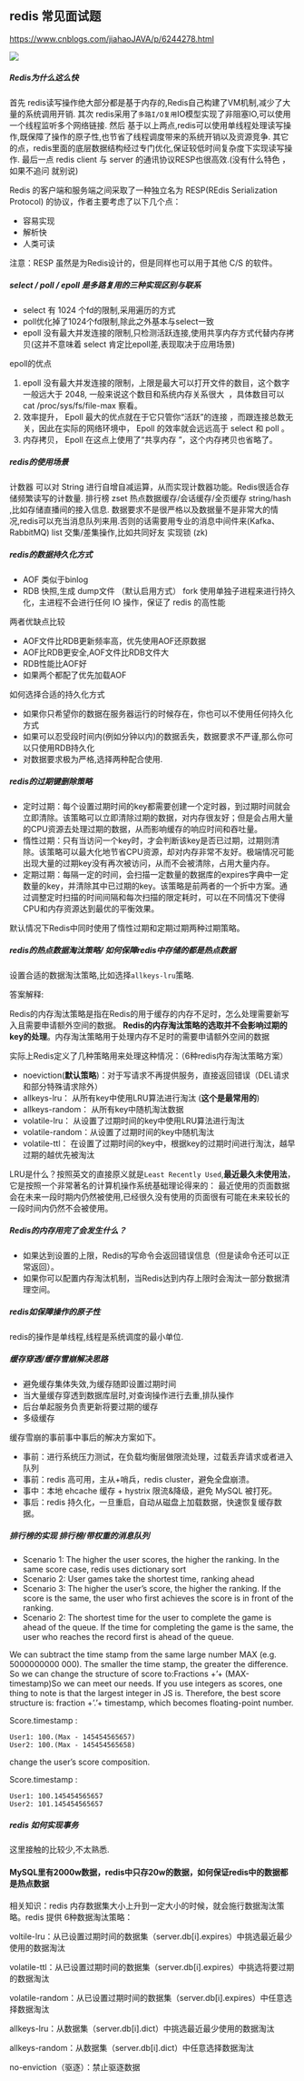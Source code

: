 ## redis 常见面试题

https://www.cnblogs.com/jiahaoJAVA/p/6244278.html

![](.redis_images/29043a2c.png)

##### Redis为什么这么快

首先 redis读写操作绝大部分都是基于内存的,Redis自己构建了VM机制,减少了大量的系统调用开销.
其次 redis采用了`多路I/O复用`IO模型实现了非阻塞IO,可以使用一个线程监听多个网络链接.
然后 基于以上两点,redis可以使用单线程处理读写操作,既保障了操作的原子性,也节省了线程调度带来的系统开销以及资源竞争.
其它的点，redis里面的底层数据结构经过专门优化,保证较低时间复杂度下实现读写操作.
最后一点 redis client 与 server 的通讯协议RESP也很高效.(没有什么特色 ，如果不追问 就别说)

Redis 的客户端和服务端之间采取了一种独立名为 RESP(REdis Serialization Protocol) 的协议，作者主要考虑了以下几个点：

 - 容易实现
 - 解析快
 - 人类可读
    
注意：RESP 虽然是为Redis设计的，但是同样也可以用于其他 C/S 的软件。

##### select / poll / epoll 是多路复用的三种实现区别与联系 

 - select 有 1024 个fd的限制,采用遍历的方式
 - poll优化掉了1024个fd限制,除此之外基本与select一致
 - epoll 没有最大并发连接的限制,只检测活跃连接,使用共享内存方式代替内存拷贝(这并不意味着 select 肯定比epoll差,表现取决于应用场景) 

epoll的优点

 1. epoll 没有最大并发连接的限制，上限是最大可以打开文件的数目，这个数字一般远大于 2048, 一般来说这个数目和系统内存关系很大  ，具体数目可以 cat /proc/sys/fs/file-max 察看。
 1. 效率提升， Epoll 最大的优点就在于它只管你“活跃”的连接 ，而跟连接总数无关，因此在实际的网络环境中， Epoll 的效率就会远远高于 select 和 poll 。
 1. 内存拷贝， Epoll 在这点上使用了“共享内存 ”，这个内存拷贝也省略了。

##### redis的使用场景 

计数器 可以对 String 进行自增自减运算，从而实现计数器功能。Redis很适合存储频繁读写的计数量.
排行榜  zset
热点数据缓存/会话缓存/全页缓存 string/hash ,比如存储直播间的接入信息.
数据要求不是很严格以及数据量不是非常大的情况,redis可以充当消息队列来用.否则的话需要用专业的消息中间件来(Kafka、RabbitMQ) list
交集/差集操作,比如共同好友
实现锁 (zk)

##### redis的数据持久化方式

 - AOF  类似于binlog
 - RDB  快照,生成 dump文件 （默认启用方式）  fork 使用单独子进程来进行持久化，主进程不会进行任何 IO 操作，保证了 redis 的高性能
 
两者优缺点比较

 - AOF文件比RDB更新频率高，优先使用AOF还原数据
 - AOF比RDB更安全,AOF文件比RDB文件大
 - RDB性能比AOF好
 - 如果两个都配了优先加载AOF
     
如何选择合适的持久化方式

 - 如果你只希望你的数据在服务器运行的时候存在，你也可以不使用任何持久化方式
 - 如果可以忍受段时间内(例如分钟以内)的数据丢失，数据要求不严谨,那么你可以只使用RDB持久化
 - 对数据要求极为严格,选择两种配合使用.

##### redis的过期键删除策略

 - 定时过期：每个设置过期时间的key都需要创建一个定时器，到过期时间就会立即清除。该策略可以立即清除过期的数据，对内存很友好；但是会占用大量的CPU资源去处理过期的数据，从而影响缓存的响应时间和吞吐量。
 - 惰性过期：只有当访问一个key时，才会判断该key是否已过期，过期则清除。该策略可以最大化地节省CPU资源，却对内存非常不友好。极端情况可能出现大量的过期key没有再次被访问，从而不会被清除，占用大量内存。
 - 定期过期：每隔一定的时间，会扫描一定数量的数据库的expires字典中一定数量的key，并清除其中已过期的key。该策略是前两者的一个折中方案。通过调整定时扫描的时间间隔和每次扫描的限定耗时，可以在不同情况下使得CPU和内存资源达到最优的平衡效果。
 
默认情况下Redis中同时使用了惰性过期和定期过期两种过期策略。
     
##### redis的热点数据淘汰策略/ 如何保障redis中存储的都是热点数据

设置合适的数据淘汰策略,比如选择`allkeys-lru`策略.

答案解释:

Redis的内存淘汰策略是指在Redis的用于缓存的内存不足时，怎么处理需要新写入且需要申请额外空间的数据。
**Redis的内存淘汰策略的选取并不会影响过期的key的处理**。内存淘汰策略用于处理内存不足时的需要申请额外空间的数据

实际上Redis定义了几种策略用来处理这种情况：（6种redis内存淘汰策略方案）

 - noeviction(**默认策略**)：对于写请求不再提供服务，直接返回错误（DEL请求和部分特殊请求除外）
 - allkeys-lru：    从所有key中使用LRU算法进行淘汰 (**这个是最常用的**)
 - allkeys-random： 从所有key中随机淘汰数据
 - volatile-lru：   从设置了过期时间的key中使用LRU算法进行淘汰
 - volatile-random：从设置了过期时间的key中随机淘汰
 - volatile-ttl：   在设置了过期时间的key中，根据key的过期时间进行淘汰，越早过期的越优先被淘汰

LRU是什么？按照英文的直接原义就是`Least Recently Used`,**最近最久未使用法**，它是按照一个非常著名的计算机操作系统基础理论得来的：
最近使用的页面数据会在未来一段时期内仍然被使用,已经很久没有使用的页面很有可能在未来较长的一段时间内仍然不会被使用。

##### Redis的内存用完了会发生什么？

 - 如果达到设置的上限，Redis的写命令会返回错误信息（但是读命令还可以正常返回）。
 - 如果你可以配置内存淘汰机制，当Redis达到内存上限时会淘汰一部分数据清理空间。

##### redis如保障操作的原子性

redis的操作是单线程,线程是系统调度的最小单位.

##### 缓存穿透/缓存雪崩解决思路

 - 避免缓存集体失效,为缓存随即设置过期时间
 - 当大量缓存穿透到数据库层时,对查询操作进行去重,排队操作
 - 后台单起服务负责更新将要过期的缓存
 - 多级缓存
 
缓存雪崩的事前事中事后的解决方案如下。
 
 - 事前：进行系统压力测试，在负载均衡层做限流处理，过载丢弃请求或者进入队列
 - 事前：redis 高可用，主从+哨兵，redis cluster，避免全盘崩溃。
 - 事中：本地 ehcache 缓存 + hystrix 限流&降级，避免 MySQL 被打死。
 - 事后：redis 持久化，一旦重启，自动从磁盘上加载数据，快速恢复缓存数据。
 
##### 排行榜的实现 排行榜/带权重的消息队列

 - Scenario 1: The higher the user scores, the higher the ranking. In the same score case, redis uses dictionary sort
 - Scenario 2: User games take the shortest time, ranking ahead         
 - Scenario 3: The higher the user’s score, the higher the ranking. If the score is the same, the user who first achieves the score is in front of the ranking.
 - Scenario 2: The shortest time for the user to complete the game is ahead of the queue. If the time for completing the game is the same, the user who reaches the record first is ahead of the queue.    

We can subtract the time stamp from the same large number MAX (e.g. 5000000000 000). 
The smaller the time stamp, the greater the difference. 
So we can change the structure of score to:Fractions +’+ (MAX-timestamp)So we can meet our needs.
If you use integers as scores, one thing to note is that the largest integer in JS is.
Therefore, the best score structure is: fraction +’.’+ timestamp, which becomes floating-point number.

Score.timestamp : 

    User1: 100.(Max - 145454565657)
    User2: 100.(Max - 145454565658)

change the user’s score composition.

Score.timestamp : 

    User1: 100.145454565657
    User2: 101.145454565657



##### redis 如何实现事务 

这里接触的比较少,不太熟悉.


#### MySQL里有2000w数据，redis中只存20w的数据，如何保证redis中的数据都是热点数据

 相关知识：redis 内存数据集大小上升到一定大小的时候，就会施行数据淘汰策略。redis 提供 6种数据淘汰策略：

voltile-lru：从已设置过期时间的数据集（server.db[i].expires）中挑选最近最少使用的数据淘汰

volatile-ttl：从已设置过期时间的数据集（server.db[i].expires）中挑选将要过期的数据淘汰

volatile-random：从已设置过期时间的数据集（server.db[i].expires）中任意选择数据淘汰

allkeys-lru：从数据集（server.db[i].dict）中挑选最近最少使用的数据淘汰

allkeys-random：从数据集（server.db[i].dict）中任意选择数据淘汰

no-enviction（驱逐）：禁止驱逐数据
